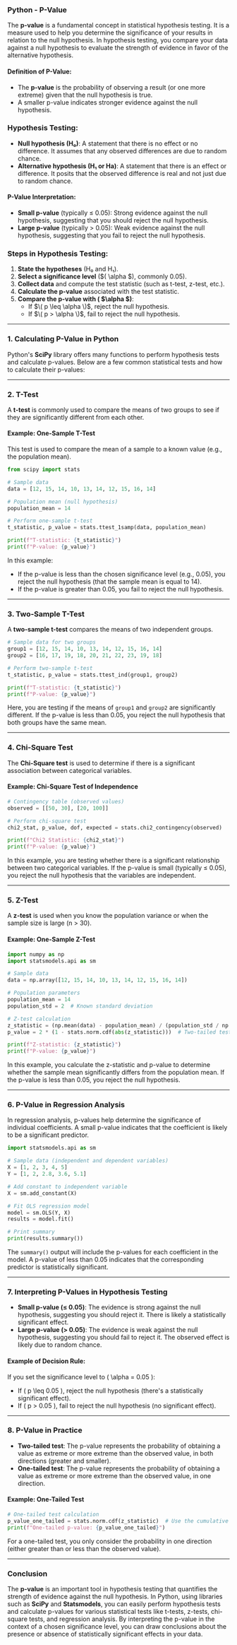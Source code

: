 ### Python - P-Value

The **p-value** is a fundamental concept in statistical hypothesis testing. It is a measure used to help you determine the significance of your results in relation to the null hypothesis. In hypothesis testing, you compare your data against a null hypothesis to evaluate the strength of evidence in favor of the alternative hypothesis.

#### Definition of P-Value:
- The **p-value** is the probability of observing a result (or one more extreme) given that the null hypothesis is true.
- A smaller p-value indicates stronger evidence against the null hypothesis.

### Hypothesis Testing:
- **Null hypothesis (H₀)**: A statement that there is no effect or no difference. It assumes that any observed differences are due to random chance.
- **Alternative hypothesis (H₁ or Ha)**: A statement that there is an effect or difference. It posits that the observed difference is real and not just due to random chance.

#### P-Value Interpretation:
- **Small p-value** (typically ≤ 0.05): Strong evidence against the null hypothesis, suggesting that you should reject the null hypothesis.
- **Large p-value** (typically > 0.05): Weak evidence against the null hypothesis, suggesting that you fail to reject the null hypothesis.

### Steps in Hypothesis Testing:
1. **State the hypotheses** (H₀ and H₁).
2. **Select a significance level** ($\( \alpha \$), commonly 0.05).
3. **Collect data** and compute the test statistic (such as t-test, z-test, etc.).
4. **Calculate the p-value** associated with the test statistic.
5. **Compare the p-value with \( $\alpha \$)**:
   - If $\( p \leq \alpha \)$, reject the null hypothesis.
   - If $\( p > \alpha \)$, fail to reject the null hypothesis.

---

### 1. **Calculating P-Value in Python**

Python's **SciPy** library offers many functions to perform hypothesis tests and calculate p-values. Below are a few common statistical tests and how to calculate their p-values:

---

### 2. **T-Test**

A **t-test** is commonly used to compare the means of two groups to see if they are significantly different from each other.

#### Example: One-Sample T-Test

This test is used to compare the mean of a sample to a known value (e.g., the population mean).

```python
from scipy import stats

# Sample data
data = [12, 15, 14, 10, 13, 14, 12, 15, 16, 14]

# Population mean (null hypothesis)
population_mean = 14

# Perform one-sample t-test
t_statistic, p_value = stats.ttest_1samp(data, population_mean)

print(f"T-statistic: {t_statistic}")
print(f"P-value: {p_value}")
```

In this example:
- If the p-value is less than the chosen significance level (e.g., 0.05), you reject the null hypothesis (that the sample mean is equal to 14).
- If the p-value is greater than 0.05, you fail to reject the null hypothesis.

---

### 3. **Two-Sample T-Test**

A **two-sample t-test** compares the means of two independent groups.

```python
# Sample data for two groups
group1 = [12, 15, 14, 10, 13, 14, 12, 15, 16, 14]
group2 = [16, 17, 19, 18, 20, 21, 22, 23, 19, 18]

# Perform two-sample t-test
t_statistic, p_value = stats.ttest_ind(group1, group2)

print(f"T-statistic: {t_statistic}")
print(f"P-value: {p_value}")
```

Here, you are testing if the means of `group1` and `group2` are significantly different. If the p-value is less than 0.05, you reject the null hypothesis that both groups have the same mean.

---

### 4. **Chi-Square Test**

The **Chi-Square test** is used to determine if there is a significant association between categorical variables.

#### Example: Chi-Square Test of Independence

```python
# Contingency table (observed values)
observed = [[50, 30], [20, 100]]

# Perform chi-square test
chi2_stat, p_value, dof, expected = stats.chi2_contingency(observed)

print(f"Chi2 Statistic: {chi2_stat}")
print(f"P-value: {p_value}")
```

In this example, you are testing whether there is a significant relationship between two categorical variables. If the p-value is small (typically ≤ 0.05), you reject the null hypothesis that the variables are independent.

---

### 5. **Z-Test**

A **z-test** is used when you know the population variance or when the sample size is large (n > 30).

#### Example: One-Sample Z-Test

```python
import numpy as np
import statsmodels.api as sm

# Sample data
data = np.array([12, 15, 14, 10, 13, 14, 12, 15, 16, 14])

# Population parameters
population_mean = 14
population_std = 2  # Known standard deviation

# Z-test calculation
z_statistic = (np.mean(data) - population_mean) / (population_std / np.sqrt(len(data)))
p_value = 2 * (1 - stats.norm.cdf(abs(z_statistic)))  # Two-tailed test

print(f"Z-statistic: {z_statistic}")
print(f"P-value: {p_value}")
```

In this example, you calculate the z-statistic and p-value to determine whether the sample mean significantly differs from the population mean. If the p-value is less than 0.05, you reject the null hypothesis.

---

### 6. **P-Value in Regression Analysis**

In regression analysis, p-values help determine the significance of individual coefficients. A small p-value indicates that the coefficient is likely to be a significant predictor.

```python
import statsmodels.api as sm

# Sample data (independent and dependent variables)
X = [1, 2, 3, 4, 5]
Y = [1, 2, 2.8, 3.6, 5.1]

# Add constant to independent variable
X = sm.add_constant(X)

# Fit OLS regression model
model = sm.OLS(Y, X)
results = model.fit()

# Print summary
print(results.summary())
```

The `summary()` output will include the p-values for each coefficient in the model. A p-value of less than 0.05 indicates that the corresponding predictor is statistically significant.

---

### 7. **Interpreting P-Values in Hypothesis Testing**

- **Small p-value (≤ 0.05)**: The evidence is strong against the null hypothesis, suggesting you should reject it. There is likely a statistically significant effect.
- **Large p-value (> 0.05)**: The evidence is weak against the null hypothesis, suggesting you should fail to reject it. The observed effect is likely due to random chance.

#### Example of Decision Rule:
If you set the significance level to \( \alpha = 0.05 \):
- If \( p \leq 0.05 \), reject the null hypothesis (there's a statistically significant effect).
- If \( p > 0.05 \), fail to reject the null hypothesis (no significant effect).

---

### 8. **P-Value in Practice**

- **Two-tailed test**: The p-value represents the probability of obtaining a value as extreme or more extreme than the observed value, in both directions (greater and smaller).
- **One-tailed test**: The p-value represents the probability of obtaining a value as extreme or more extreme than the observed value, in one direction.

#### Example: One-Tailed Test

```python
# One-tailed test calculation
p_value_one_tailed = stats.norm.cdf(z_statistic)  # Use the cumulative distribution for one tail
print(f"One-tailed p-value: {p_value_one_tailed}")
```

For a one-tailed test, you only consider the probability in one direction (either greater than or less than the observed value).

---

### Conclusion

The **p-value** is an important tool in hypothesis testing that quantifies the strength of evidence against the null hypothesis. In Python, using libraries such as **SciPy** and **Statsmodels**, you can easily perform hypothesis tests and calculate p-values for various statistical tests like t-tests, z-tests, chi-square tests, and regression analysis. By interpreting the p-value in the context of a chosen significance level, you can draw conclusions about the presence or absence of statistically significant effects in your data.
